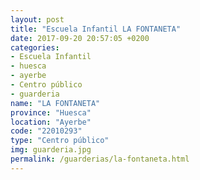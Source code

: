 ```yaml
---
layout: post
title: "Escuela Infantil LA FONTANETA"
date: 2017-09-20 20:57:05 +0200
categories:
- Escuela Infantil
- huesca
- ayerbe
- Centro público
- guarderia
name: "LA FONTANETA"
province: "Huesca"
location: "Ayerbe"
code: "22010293"
type: "Centro público"
img: guarderia.jpg
permalink: /guarderias/la-fontaneta.html
---
```

